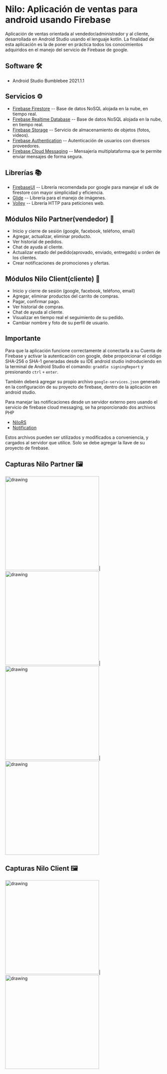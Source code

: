 ﻿# Nilo: Aplicación de ventas para android usando Firebase
 
Aplicación de ventas orientada al vendedor/administrador y al  cliente,  desarrollada en Android Studio usando el lenguaje kotlin. La finalidad de esta aplicación es la de poner en práctica todos los conocimientos adquiridos en el manejo del servicio de Firebase de google.

## Software :hammer_and_wrench:

* Android Studio  Bumblebee 2021.1.1

## Servicios  	:gear:

* [Firebase Firestore](https://firebase.google.com/docs/firestore/quickstart) -- Base de datos NoSQL alojada en la nube, en tiempo real.
* [Firebase Realtime Database](https://firebase.google.com/docs/database/android/start) -- Base de datos NoSQL alojada en la nube, en tiempo real.
* [Firebase Storage](https://firebase.google.com/docs/storage/android/start) -- Servicio de almacenamiento de objetos (fotos, videos).
* [Firebase Authentication](https://firebase.google.com/docs/auth?hl=es-419) -- Autenticación de usuarios con diversos proveedores.
* [Firebase Cloud Messaging](https://firebase.google.com/docs/cloud-messaging?hl=es-419) -- Mensajería multiplataforma que te permite enviar mensajes de forma segura.

## Librerías :books:
 
* [FirebaseUI](https://github.com/firebase/FirebaseUI-Android) -- Librería recomendada por google para manejar el sdk de firestore  con mayor simplicidad y eficiencia.
* [Glide](https://github.com/bumptech/glide) -- Librería para el manejo de imágenes.
* [Volley](https://google.github.io/volley/) -- Librería HTTP para peticiones web. 

## Módulos Nilo Partner(vendedor) 	:iphone:
* Inicio y cierre  de sesión (google, facebook, teléfono, email)
* Agregar, actualizar, eliminar producto.
* Ver historial de pedidos.
* Chat de ayuda al cliente.
* Actualizar estado del pedido(aprovado, enviado, entregado) u orden de los clientes.
* Crear notificaciones de promociones y ofertas.

## Módulos Nilo Client(cliente) 	:iphone:
* Inicio y cierre de sesión (google, facebook, teléfono, email)
* Agregar, eliminar productos del carrito de compras.
* Pagar, confirmar pago.
* Ver historial de compras.
* Chat de ayuda al cliente.
* Visualizar en tiempo real el seguimiento de su pedido.
* Cambiar nombre y foto de su perfil de usuario. 

## Importante 

Para que la aplicación funcione correctamente al conectarla a su Cuenta de Firebase y activar la autenticación con google, debe proporcionar el código SHA-256 o SHA-1 generadas desde su IDE android studio indroduciendo en la terminal de Android Studio el comando: ```graddle signingReport```
y presionando ```ctrl``` ```+``` ```enter```.

También deberá agregar su propio archivo ```google-services.json``` generado en la configuración de su proyecto de firebase, dentro de la aplicación en android studio.

Para manejar las notificaciones desde un servidor externo pero usando el servicio de firebase cloud messaging, se ha proporcionado dos archivos PHP 
* [NiloRS](https://github.com/hall9zeha/NiloPartnerApp/blob/main/Extras/NiloRS.php)
* [Notification](https://github.com/hall9zeha/NiloPartnerApp/blob/main/Extras/Notification.php)
 
Estos archivos pueden ser utilizados y modificados a conveniencia, y cargados al servidor que utilice. Solo se debe agregar la llave de su proyecto de firebase.

## Capturas Nilo Partner :framed_picture:
<!--![alt text](https://github.com/hall9zeha/NiloPartnerApp/blob/main/Screenshots/Screenshot_20220301-113613~2.jpg?raw=true)-->
<img src="https://github.com/hall9zeha/NiloPartnerApp/blob/main/Screenshots/Screenshot_20220301-113736~2.jpg" alt="drawing" width="300"/>|
<img src="https://github.com/hall9zeha/NiloPartnerApp/blob/main/Screenshots/Screenshot_20220301-113748~2.jpg" alt="drawing" width="300"/>|
<img src="https://github.com/hall9zeha/NiloPartnerApp/blob/main/Screenshots/Screenshot_20220301-113813~2.jpg" alt="drawing" width="300"/>|
<img src="https://github.com/hall9zeha/NiloPartnerApp/blob/main/Screenshots/Screenshot_20220301-113831~2.jpg" alt="drawing" width="300"/>

## Capturas Nilo Client :framed_picture:

<img src="https://github.com/hall9zeha/NiloPartnerApp/blob/main/Screenshots/Screenshot_20220301-113613~2.jpg" alt="drawing" width="300"/>|
<img src="https://github.com/hall9zeha/NiloPartnerApp/blob/main/Screenshots/Screenshot_20220301-113623~2.jpg" alt="drawing" width="300"/>
